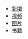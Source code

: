 <!-- docs/_sidebar.md -->

* [新增](/阿里分享/新增.md)
* [视频](/阿里分享/视频.md)
* [图片](/阿里分享/图片.md)
* [书籍](/阿里分享/书籍.md)
